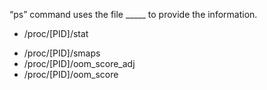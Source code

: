 “ps” command uses the file _____ to provide the information.
+ /proc/[PID]/stat
* /proc/[PID]/smaps
* /proc/[PID]/oom_score_adj
* /proc/[PID]/oom_score
